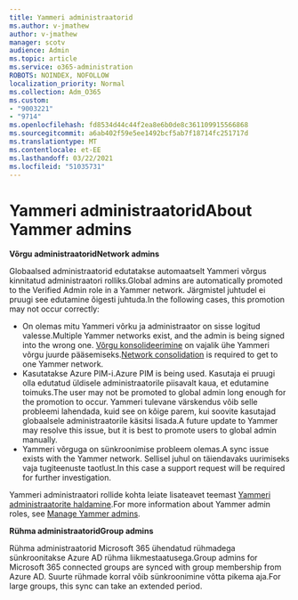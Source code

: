 ```yaml
---
title: Yammeri administraatorid
ms.author: v-jmathew
author: v-jmathew
manager: scotv
audience: Admin
ms.topic: article
ms.service: o365-administration
ROBOTS: NOINDEX, NOFOLLOW
localization_priority: Normal
ms.collection: Adm_O365
ms.custom:
- "9003221"
- "9714"
ms.openlocfilehash: fd8534d44c44f2ea8e6b0de8c361109915566868
ms.sourcegitcommit: a6ab402f59e5ee1492bcf5ab7f18714fc251717d
ms.translationtype: MT
ms.contentlocale: et-EE
ms.lasthandoff: 03/22/2021
ms.locfileid: "51035731"
---
```

# <a name="about-yammer-admins"></a><span data-ttu-id="e5024-102">Yammeri administraatorid</span><span class="sxs-lookup"><span data-stu-id="e5024-102">About Yammer admins</span></span>

<span data-ttu-id="e5024-103">**Võrgu administraatorid**</span><span class="sxs-lookup"><span data-stu-id="e5024-103">**Network admins**</span></span>

<span data-ttu-id="e5024-104">Globaalsed administraatorid edutatakse automaatselt Yammeri võrgus kinnitatud administraatori rolliks.</span><span class="sxs-lookup"><span data-stu-id="e5024-104">Global admins are automatically promoted to the Verified Admin role in a Yammer network.</span></span> <span data-ttu-id="e5024-105">Järgmistel juhtudel ei pruugi see edutamine õigesti juhtuda.</span><span class="sxs-lookup"><span data-stu-id="e5024-105">In the following cases, this promotion may not occur correctly:</span></span>

- <span data-ttu-id="e5024-106">On olemas mitu Yammeri võrku ja administraator on sisse logitud valesse.</span><span class="sxs-lookup"><span data-stu-id="e5024-106">Multiple Yammer networks exist, and the admin is being signed into the wrong one.</span></span> <span data-ttu-id="e5024-107">[Võrgu konsolideerimine](https://docs.microsoft.com/yammer/configure-your-yammer-network/consolidate-multiple-yammer-networks) on vajalik ühe Yammeri võrgu juurde pääsemiseks.</span><span class="sxs-lookup"><span data-stu-id="e5024-107">[Network consolidation](https://docs.microsoft.com/yammer/configure-your-yammer-network/consolidate-multiple-yammer-networks) is required to get to one Yammer network.</span></span>
- <span data-ttu-id="e5024-108">Kasutatakse Azure PIM-i.</span><span class="sxs-lookup"><span data-stu-id="e5024-108">Azure PIM is being used.</span></span> <span data-ttu-id="e5024-109">Kasutaja ei pruugi olla edutatud üldisele administraatorile piisavalt kaua, et edutamine toimuks.</span><span class="sxs-lookup"><span data-stu-id="e5024-109">The user may not be promoted to global admin long enough for the promotion to occur.</span></span> <span data-ttu-id="e5024-110">Yammeri tulevane värskendus võib selle probleemi lahendada, kuid see on kõige parem, kui soovite kasutajad globaalsele administraatorile käsitsi lisada.</span><span class="sxs-lookup"><span data-stu-id="e5024-110">A future update to Yammer may resolve this issue, but it is best to promote users to global admin manually.</span></span>
- <span data-ttu-id="e5024-111">Yammeri võrguga on sünkroonimise probleem olemas.</span><span class="sxs-lookup"><span data-stu-id="e5024-111">A sync issue exists with the Yammer network.</span></span> <span data-ttu-id="e5024-112">Sellisel juhul on täiendavaks uurimiseks vaja tugiteenuste taotlust.</span><span class="sxs-lookup"><span data-stu-id="e5024-112">In this case a support request will be required for further investigation.</span></span>

<span data-ttu-id="e5024-113">Yammeri administraatori rollide kohta leiate lisateavet teemast [Yammeri administraatorite haldamine](https://docs.microsoft.com/yammer/manage-yammer-users/manage-yammer-admins).</span><span class="sxs-lookup"><span data-stu-id="e5024-113">For more information about Yammer admin roles, see [Manage Yammer admins](https://docs.microsoft.com/yammer/manage-yammer-users/manage-yammer-admins).</span></span>

<span data-ttu-id="e5024-114">**Rühma administraatorid**</span><span class="sxs-lookup"><span data-stu-id="e5024-114">**Group admins**</span></span>

<span data-ttu-id="e5024-115">Rühma administraatorid Microsoft 365 ühendatud rühmadega sünkroonitakse Azure AD rühma liikmestaatusega.</span><span class="sxs-lookup"><span data-stu-id="e5024-115">Group admins for Microsoft 365 connected groups are synced with group membership from Azure AD.</span></span> <span data-ttu-id="e5024-116">Suurte rühmade korral võib sünkroonimine võtta pikema aja.</span><span class="sxs-lookup"><span data-stu-id="e5024-116">For large groups, this sync can take an extended period.</span></span>
